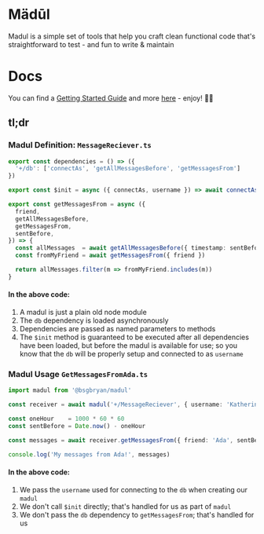 # Mädūl

Madul is a simple set of tools that help you craft clean functional code that's straightforward to test - and fun to write & maintain

# Docs

You can find a [Getting Started Guide](https://madul.dev/docs/padawan) and more [here](https://madul.dev) - enjoy! 🤘🏻

## tl;dr

### Madul Definition: `MessageReciever.ts`

```ts
export const dependencies = () => ({
  '+/db': ['connectAs', 'getAllMessagesBefore', 'getMessagesFrom']
})

export const $init = async ({ connectAs, username }) => await connectAs({ username })

export const getMessagesFrom = async ({
  friend,
  getAllMessagesBefore,
  getMessagesFrom,
  sentBefore,
}) => {
  const allMessages  = await getAllMessagesBefore({ timestamp: sentBefore })
  const fromMyFriend = await getMessagesFrom({ friend })

  return allMessages.filter(m => fromMyFriend.includes(m))
}
```

#### In the above code:

1. A madul is just a plain old node module
1. The `db` dependency is loaded asynchronously
1. Dependencies are passed as named parameters to methods
1. The `$init` method is guaranteed to be executed after all dependencies have been loaded, but before the madul is available for use; so you know that the `db` will be properly setup and connected to as `username`

### Madul Usage `GetMessagesFromAda.ts`

```ts
import madul from '@bsgbryan/madul'

const receiver = await madul('+/MessageReciever', { username: 'KatherineJohnson' })

const oneHour    = 1000 * 60 * 60
const sentBefore = Date.now() - oneHour

const messages = await receiver.getMessagesFrom({ friend: 'Ada', sentBefore })

console.log('My messages from Ada!', messages)
```

#### In the above code:

1. We pass the `username` used for connecting to the `db` when creating our `madul`
1. We don't call `$init` directly; that's handled for us as part of `madul`
1. We don't pass the `db` dependency to `getMessagesFrom`; that's handled for us
